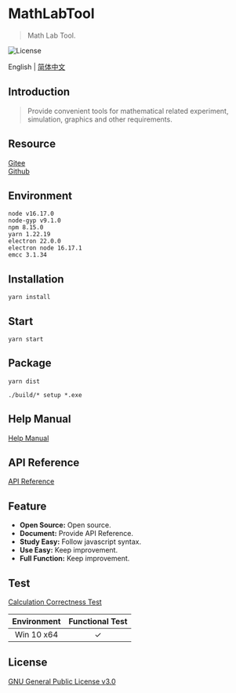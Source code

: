# MathLabTool

> Math Lab Tool.

![License](https://img.shields.io/badge/license-GPL%20v3-blue)

English | [简体中文](./README_zh.md)

## Introduction

> Provide convenient tools for mathematical related experiment, simulation, graphics and other requirements.

## Resource

[Gitee](https://gitee.com/xxyjskx1987/MathLabTool)  
[Github](https://github.com/xxyjskx1987/MathLabTool)

## Environment

```
node v16.17.0
node-gyp v9.1.0
npm 8.15.0
yarn 1.22.19
electron 22.0.0
electron node 16.17.1
emcc 3.1.34
```

## Installation

```
yarn install
```

## Start

```
yarn start
```

## Package

```
yarn dist

./build/* setup *.exe
```

## Help Manual

[Help Manual](https://github.com/xxyjskx1987/MathLabTool/wiki/Help-Manual)

## API Reference

[API Reference](https://github.com/xxyjskx1987/MathLabTool/wiki/API-Reference)

## Feature

- **Open Source:** Open source.  
- **Document:** Provide API Reference.  
- **Study Easy:** Follow javascript syntax.  
- **Use Easy:** Keep improvement.  
- **Full Function:** Keep improvement.  

## Test

[Calculation Correctness Test](https://github.com/xxyjskx1987/MathLabTool/wiki/Help-Manual)

|Environment|Functional Test|
|:-:|:-:|
|Win 10 x64|&#10003;|

## License

[GNU General Public License v3.0](./LICENSE)